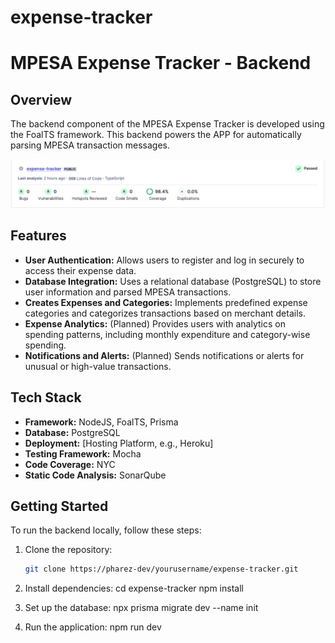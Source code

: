 # expense-tracker
# MPESA Expense Tracker - Backend

## Overview

The backend component of the  MPESA Expense Tracker is developed using the FoalTS framework. 
This backend powers the APP for automatically parsing MPESA transaction messages.

![SonarQube Snapshot](images/sonarqube-snapshot.png)


## Features


- **User Authentication:** Allows users to register and log in securely to access their expense data.
- **Database Integration:** Uses a relational database (PostgreSQL) to store user information and parsed MPESA transactions.
- **Creates Expenses and Categories:** Implements predefined expense categories and categorizes transactions based on merchant details.
- **Expense Analytics:** (Planned) Provides users with analytics on spending patterns, including monthly expenditure and category-wise spending.
- **Notifications and Alerts:** (Planned) Sends notifications or alerts for unusual or high-value transactions.

## Tech Stack

- **Framework:** NodeJS, FoalTS, Prisma
- **Database:** PostgreSQL
- **Deployment:** [Hosting Platform, e.g., Heroku]
- **Testing Framework:** Mocha
- **Code Coverage:** NYC
- **Static Code Analysis:** SonarQube
  
## Getting Started

To run the backend locally, follow these steps:

1. Clone the repository:

   ```bash
   git clone https://pharez-dev/yourusername/expense-tracker.git

2. Install dependencies:
   cd expense-tracker
   npm install
   
4. Set up the database:
  npx prisma migrate dev --name init
   
6. Run the application:
   npm run dev
